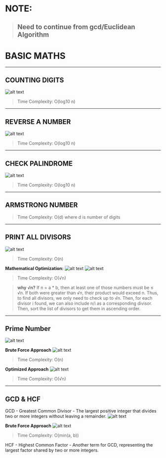 # NOTE:
>## Need to continue from gcd/Euclidean Algorithm

# BASIC MATHS
---
## COUNTING DIGITS
![alt text](Images/image.png)

>Time Complexity: O(log10 n)
---

## REVERSE A NUMBER
![alt text](Images/image-1.png)
>Time Complexity: O(log10 n)
---
## CHECK PALINDROME
![alt text](Images/image-2.png)
>Time Complexity: O(log10 n)
---
## ARMSTRONG NUMBER
>Time Complexity: O(d) where d is number of digits
---
## PRINT ALL DIVISORS
![alt text](Images/image-4.png)
>Time Complexity: O(n)

**Mathematical Optimization:**
![alt text](Images/image-5.png)
![alt text](Images/image-6.png)

>Time Complexity: O(√n)

>**why √n?**
If n = a * b, then at least one of those numbers must be ≤ √n. If both were greater than √n, their product would exceed n. Thus, to find all divisors, we only need to check up to √n.
Then, for each divisor i found, we can also include n/i as a corresponding divisor.
Then, sort the list of divisors to get them in ascending order.
---
## Prime Number
![alt text](Images/image-7.png)

**Brute Force Approach**
![alt text](Images/image-9.png)
>Time Complexity: O(n)

**Optimized Approach**
![alt text](Images/image-8.png)

>Time Complexity: O(√n)
---
## GCD & HCF
GCD - Greatest Common Divisor - The largest positive integer that divides two or more integers without leaving a remainder.
![alt text](Images/image-10.png)

**Brute Force Approach**
![alt text](Images/image-11.png)
>Time Complexity: O(min(a, b))

HCF - Highest Common Factor - Another term for GCD, representing the largest factor shared by two or more integers.